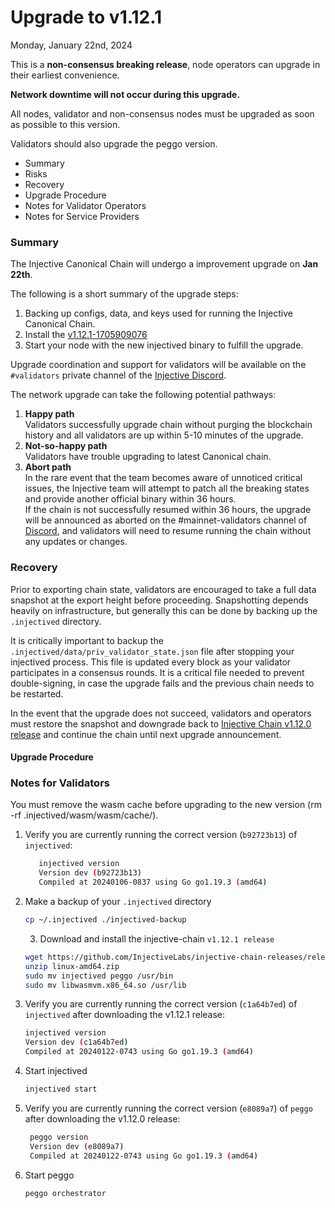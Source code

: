 # Upgrade to v1.12.1

Monday, January 22nd, 2024

This is a **non-consensus breaking release**, node operators can upgrade in their earliest convenience.

**Network downtime will not occur during this upgrade.**

All nodes, validator and non-consensus nodes must be upgraded as soon as possible to this version.

Validators should also upgrade the peggo version.

* Summary
* Risks
* Recovery
* Upgrade Procedure
* Notes for Validator Operators
* Notes for Service Providers

### Summary

The Injective Canonical Chain will undergo a improvement upgrade on **Jan 22th**.

The following is a short summary of the upgrade steps:

1. Backing up configs, data, and keys used for running the Injective Canonical Chain.
2. Install the [v1.12.1-1705909076](https://github.com/InjectiveLabs/injective-chain-releases/releases/tag/v1.12.1-1705909076)
3. Start your node with the new injectived binary to fulfill the upgrade.

Upgrade coordination and support for validators will be available on the `#validators` private channel of the [Injective Discord](https://discord.gg/injective).

The network upgrade can take the following potential pathways:

1. **Happy path**\
   Validators successfully upgrade chain without purging the blockchain history and all validators are up within 5-10 minutes of the upgrade.
2. **Not-so-happy path**\
   Validators have trouble upgrading to latest Canonical chain.
3. **Abort path**\
   In the rare event that the team becomes aware of unnoticed critical issues, the Injective team will attempt to patch all the breaking states and provide another official binary within 36 hours.\
   If the chain is not successfully resumed within 36 hours, the upgrade will be announced as aborted on the #mainnet-validators channel of [Discord](https://discord.gg/injective), and validators will need to resume running the chain without any updates or changes.

### Recovery

Prior to exporting chain state, validators are encouraged to take a full data snapshot at the export height before proceeding. Snapshotting depends heavily on infrastructure, but generally this can be done by backing up the `.injectived` directory.

It is critically important to backup the `.injectived/data/priv_validator_state.json` file after stopping your injectived process. This file is updated every block as your validator participates in a consensus rounds. It is a critical file needed to prevent double-signing, in case the upgrade fails and the previous chain needs to be restarted.

In the event that the upgrade does not succeed, validators and operators must restore the snapshot and downgrade back to [Injective Chain v1.12.0 release](https://github.com/InjectiveLabs/injective-chain-releases/releases/v1.12.0-1704530206) and continue the chain until next upgrade announcement.

#### Upgrade Procedure

### Notes for Validators

You must remove the wasm cache before upgrading to the new version (rm -rf .injectived/wasm/wasm/cache/).

1.  Verify you are currently running the correct version (`b92723b13`) of `injectived`:

    ```bash
       injectived version
       Version dev (b92723b13)
       Compiled at 20240106-0837 using Go go1.19.3 (amd64)
    ```
2.  Make a backup of your `.injectived` directory

    ```bash
    cp ~/.injectived ./injectived-backup
    ```

    3. Download and install the injective-chain `v1.12.1 release`

    ```bash
    wget https://github.com/InjectiveLabs/injective-chain-releases/releases/download/v1.12.1-1705909076/linux-amd64.zip
    unzip linux-amd64.zip
    sudo mv injectived peggo /usr/bin
    sudo mv libwasmvm.x86_64.so /usr/lib
    ```
3.  Verify you are currently running the correct version (`c1a64b7ed`) of `injectived` after downloading the v1.12.1 release:

    ```bash
    injectived version
    Version dev (c1a64b7ed)
    Compiled at 20240122-0743 using Go go1.19.3 (amd64)
    ```
4.  Start injectived

    ```bash
    injectived start
    ```
5.  Verify you are currently running the correct version (`e8089a7`) of `peggo` after downloading the v1.12.0 release:

    ```bash
     peggo version
     Version dev (e8089a7)
     Compiled at 20240122-0743 using Go go1.19.3 (amd64)
    ```
6.  Start peggo

    ```bash
    peggo orchestrator
    ```
